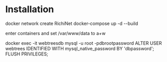 # Installation

docker network create RichiNet
docker-compose up -d --build

enter containers and set /var/www/data to a+w

docker exec -it webtreesdb mysql -u root -pdbrootpassword
ALTER USER webtrees IDENTIFIED WITH mysql_native_password BY 'dbpassword';
FLUSH PRIVILEGES;